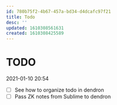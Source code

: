 ```yaml
---
id: 780b75f2-4b67-457a-bd34-d4dcafc97f21
title: Todo
desc: ''
updated: 1610308561631
created: 1610308425589
---
```


# TODO

2021-01-10 20:54 
- [ ] See how to organize todo in dendron
- [ ] Pass ZK notes from Sublime to dendron
